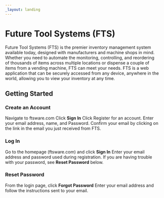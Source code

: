 ```yaml
---
_layout: landing
---
```


# Future Tool Systems (FTS)

Future Tool Systems (FTS) is the premier inventory management system available today, designed with manufacturers and machine shops in mind. Whether you need to automate the monitoring, controlling, and reordering of thousands of items across multiple locations or dispense a couple of items from a vending machine, FTS can meet your needs. FTS is a web application that can be securely accessed from any device, anywhere in the world, allowing you to view your inventory at any time.

## Getting Started

### Create an Account

Navigate to ftsware.com
Click **Sign In**
Click Register for an account.
Enter your email address, name, and Password.
Confirm your email by clicking on the link in the email you just received from FTS.

### Log In

Go to the homepage (ftsware.com) and click **Sign In**
Enter your email address and password used during registration.
If you are having trouble with your password, see **Reset Password** below.

### Reset Password 

From the login page, click **Forgot Password**
Enter your email address and follow the instructions sent to your email.